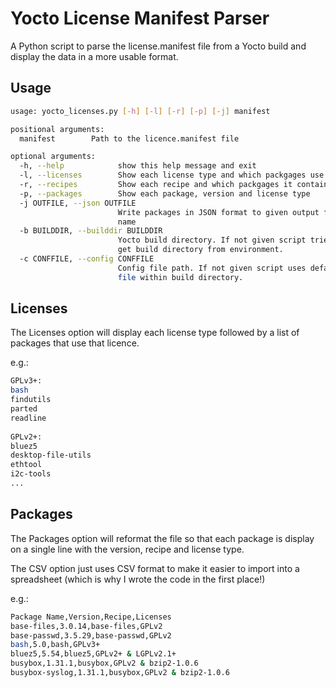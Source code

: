 # Yocto License Manifest Parser

A Python script to parse the license.manifest file from a Yocto build and display the data in a more usable format.

## Usage
```bash
usage: yocto_licenses.py [-h] [-l] [-r] [-p] [-j] manifest 

positional arguments:
  manifest        Path to the licence.manifest file

optional arguments:
  -h, --help            show this help message and exit
  -l, --licenses        Show each license type and which packgages use it
  -r, --recipes         Show each recipe and which packgages it contains
  -p, --packages        Show each package, version and license type
  -j OUTFILE, --json OUTFILE
                        Write packages in JSON format to given output file
                        name
  -b BUILDDIR, --builddir BUILDDIR
                        Yocto build directory. If not given script tries to
                        get build directory from environment.
  -c CONFFILE, --config CONFFILE
                        Config file path. If not given script uses default
                        file within build directory.
```

## Licenses

The Licenses option will display each license type followed by a list of packages that use that licence.

e.g.:

```bash
GPLv3+:
bash
findutils
parted
readline
 
GPLv2+:
bluez5
desktop-file-utils
ethtool
i2c-tools
...
```

## Packages

The Packages option will reformat the file so that each package is display on a single line with the version, recipe and license type.

The CSV option just uses CSV format to make it easier to import into a spreadsheet (which is why I wrote the code in the first place!)

e.g.:

```bash
Package Name,Version,Recipe,Licenses
base-files,3.0.14,base-files,GPLv2
base-passwd,3.5.29,base-passwd,GPLv2
bash,5.0,bash,GPLv3+
bluez5,5.54,bluez5,GPLv2+ & LGPLv2.1+
busybox,1.31.1,busybox,GPLv2 & bzip2-1.0.6
busybox-syslog,1.31.1,busybox,GPLv2 & bzip2-1.0.6
```
